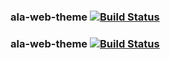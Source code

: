 ### ala-web-theme   [![Build Status](https://travis-ci.org/mbohun/ala-web-theme.svg?branch=master)](https://travis-ci.org/mbohun/ala-web-theme)
### ala-web-theme   [![Build Status](https://travis-ci.org/AtlasOfLivingAustralia/ala-web-theme.svg?branch=master)](https://travis-ci.org/AtlasOfLivingAustralia/ala-web-theme)
